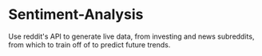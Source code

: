 # Sentiment-Analysis
Use reddit's API to generate live data, from investing and news subreddits, from which to train off of to predict future trends.
